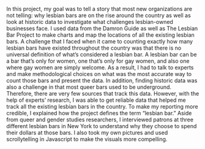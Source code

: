 In this project, my goal was to tell a story that most new organizations are not telling:  why lesbian bars are on the rise around the country as well as look at historic data to investigate what challenges lesbian-owned businesses face. I used data from the Damron Guide as well as The Lesbian Bar Project to make charts and map the locations of all the existing lesbian bars. 
A challenge that I faced when it came to counting exactly how many lesbian bars have existed throughout the country was that there is no universal definition of what’s considered a lesbian bar. A lesbian bar can be a bar that’s only for women, one that’s only for gay women, and also one where gay women are simply welcome. As a result, I had to talk to experts and make methodological choices on what was the most accurate way to count those bars and present the data. In addition, finding historic data was also a challenge in that most queer bars used to be underground. Therefore, there are very few sources that track this data. However, with the help of experts’ research, I was able to get reliable data that helped me track all the existing lesbian bars in the country. To make my reporting more credible, I explained how the project defines the term “lesbian bar.”
Aside from queer and gender studies researchers, I interviewed patrons at three different lesbian bars in New York to understand why they choose to spend their dollars at those bars. I also took my own pictures and used scrollytelling in Javascript to make the visuals more compelling. 
